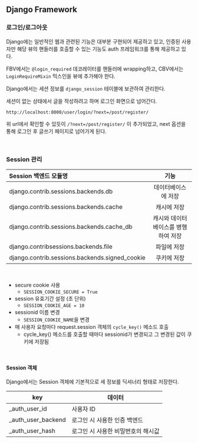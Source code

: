 ## Django Framework

### 로그인/로그아웃

Django에는 일반적인 웹과 관련된 기능은 대부분 구현되어 제공하고 있고, 인증된 사용자만 해당 뷰의 핸들러를 호출할 수 있는 기능도 auth 프레임워크를 통해 제공하고 있다.

FBV에서는 `@login_required` 데코레이터를 핸들러에 wrapping하고, CBV에서는 `LoginRequireMixin` 믹스인을 뷰에 추가해야 한다.

Django에서는 세션 정보를 `django_session` 테이블에 보관하여 관리한다.

세션이 없는 상태에서 글을 작성하려고 하며 로그인 화면으로 넘어간다.

`http://localhost:8000/user/login/?next=/post/register/`

위 url에서 확인할 수 있듯이 `/?next=/post/register/` 이 추가되었고, next 옵션을 통해 로그인 후 글쓰기 페이지로 넘어가게 된다.

<br>

### Session 관리

| Session 백엔드 모듈명                          |                기능                 |
| :--------------------------------------------- | :---------------------------------: |
| django.contrib.sessions.backends.db            |         데이터베이스에 저장         |
| django.contrib.sessions.backends.cache         |             캐시에 저장             |
| django.contrib.sessions.backends.cache_db      | 캐시와 데이터베이스를 병행하여 저장 |
| django.contribsessions.backends.file           |             파일에 저장             |
| django.contrib.sessions.backends.signed_cookie |             쿠키에 저장             |

<br>

- secure cookie 사용
  - `SESSION_COOKIE_SECURE = True`
- session 유효기간 설정 (초 단위)
  - `SESSION_COOKIE_AGE = 10`
- sessionid 이름 변경
  - `SESSION_COOKIE_NAME`을 변경
- 매 사용자 요청마다 request.session 객체의 `cycle_key()` 메소드 호출
  - cycle_key() 메소드를 호출할 때마다 sessionid가 변경되고 그 변경된 값이 쿠키에 저장됨

<br>

#### Session 객체

Django에서는 Session 객체에 기본적으로 세 정보를 딕셔너리 형태로 저장한다.

| key                | 데이터                             |
| ------------------ | ---------------------------------- |
| _auth_user_id      | 사용자 ID                          |
| _auth_user_backend | 로그인 시 사용한 인증 백엔드       |
| _auth_user_hash    | 로그인 시 사용한 비밀번호의 해시값 |





